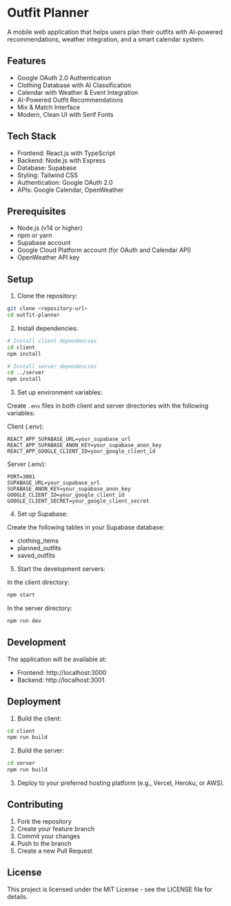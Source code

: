 # Outfit Planner

A mobile web application that helps users plan their outfits with AI-powered recommendations, weather integration, and a smart calendar system.

## Features

- Google OAuth 2.0 Authentication
- Clothing Database with AI Classification
- Calendar with Weather & Event Integration
- AI-Powered Outfit Recommendations
- Mix & Match Interface
- Modern, Clean UI with Serif Fonts

## Tech Stack

- Frontend: React.js with TypeScript
- Backend: Node.js with Express
- Database: Supabase
- Styling: Tailwind CSS
- Authentication: Google OAuth 2.0
- APIs: Google Calendar, OpenWeather

## Prerequisites

- Node.js (v14 or higher)
- npm or yarn
- Supabase account
- Google Cloud Platform account (for OAuth and Calendar API)
- OpenWeather API key

## Setup

1. Clone the repository:
```bash
git clone <repository-url>
cd outfit-planner
```

2. Install dependencies:
```bash
# Install client dependencies
cd client
npm install

# Install server dependencies
cd ../server
npm install
```

3. Set up environment variables:

Create `.env` files in both client and server directories with the following variables:

Client (.env):
```
REACT_APP_SUPABASE_URL=your_supabase_url
REACT_APP_SUPABASE_ANON_KEY=your_supabase_anon_key
REACT_APP_GOOGLE_CLIENT_ID=your_google_client_id
```

Server (.env):
```
PORT=3001
SUPABASE_URL=your_supabase_url
SUPABASE_ANON_KEY=your_supabase_anon_key
GOOGLE_CLIENT_ID=your_google_client_id
GOOGLE_CLIENT_SECRET=your_google_client_secret
```

4. Set up Supabase:

Create the following tables in your Supabase database:

- clothing_items
- planned_outfits
- saved_outfits

5. Start the development servers:

In the client directory:
```bash
npm start
```

In the server directory:
```bash
npm run dev
```

## Development

The application will be available at:
- Frontend: http://localhost:3000
- Backend: http://localhost:3001

## Deployment

1. Build the client:
```bash
cd client
npm run build
```

2. Build the server:
```bash
cd server
npm run build
```

3. Deploy to your preferred hosting platform (e.g., Vercel, Heroku, or AWS).

## Contributing

1. Fork the repository
2. Create your feature branch
3. Commit your changes
4. Push to the branch
5. Create a new Pull Request

## License

This project is licensed under the MIT License - see the LICENSE file for details. 